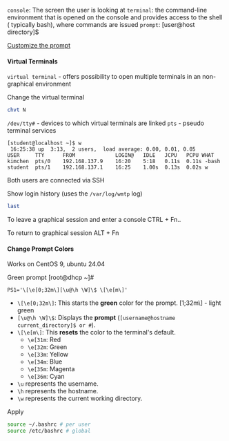 
`console`: The screen the user is looking at
`terminal`: the command-line environment that is opened on the console and provides access to the shell ( typically bash), where commands are issued
`prompt`: \[user@host directory]$ 

[Customize the prompt](https://tldp.org/HOWTO/Bash-Prompt-HOWTO/)
#### Virtual Terminals

`virtual terminal` - offers possibility to open multiple terminals in an non-graphical environment

Change the virtual terminal

``` bash
chvt N 
```

`/dev/tty#` - devices to which virtual terminals are linked
`pts` - pseudo terminal services

```
[student@localhost ~]$ w
 16:25:38 up  3:13,  2 users,  load average: 0.00, 0.01, 0.05
USER     TTY      FROM             LOGIN@   IDLE   JCPU   PCPU WHAT
kimchen  pts/0    192.168.137.9    16:20    5:18   0.11s  0.11s -bash
student  pts/1    192.168.137.1    16:25    1.00s  0.13s  0.02s w
```

Both users are connected via SSH

Show login history (uses the `/var/log/wmtp` log)

``` bash
last
```

To leave a graphical session and enter a console
CTRL + Fn..

To return to graphical session
ALT + Fn

#### Change Prompt Colors

Works on CentOS 9, ubuntu 24.04

Green prompt \[root@dhcp ~]#

```
PS1='\[\e[0;32m\][\u@\h \W]\$ \[\e[m\]'
```

- `\[\e[0;32m\]`: This starts the **green** color for the prompt. \[1;32m\\] - light green
- `[\u@\h \W]\$`: Displays the **prompt** (`[username@hostname current_directory]$ or #`).
- `\[\e[m\]`: This **resets** the color to the terminal's default.
	- `\e[31m`: Red
	- `\e[32m`: Green
	- `\e[33m`: Yellow
	- `\e[34m`: Blue
	- `\e[35m`: Magenta
	- `\e[36m`: Cyan
- `\u` represents the username.
- `\h` represents the hostname.
- `\w` represents the current working directory.

Apply

``` bash
source ~/.bashrc # per user
source /etc/bashrc # global
```
